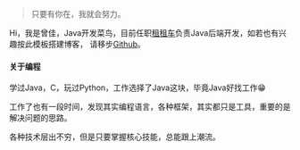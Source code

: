 > 只要有你在，我就会努力。

Hi，我是曾佳，Java开发菜鸟，目前任职[租租车](http://www.zuzuche.com)负责Java后端开发，如若也有兴趣按此模板搭建博客，
请移步[Github](https://github.com/sisliu)。


#### 关于编程

学过Java，C，玩过Python，工作选择了Java这块，毕竟Java好找工作😁

工作了也有一段时间，发现其实编程语言，各种框架，其实都只是工具，重要的是解决问题的思路。

各种技术层出不穷，但是只要掌握核心技能，总能跟上潮流。